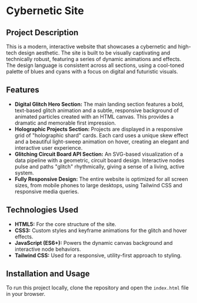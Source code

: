 # Cybernetic Site


## Project Description

This is a modern, interactive website that showcases a cybernetic and high-tech design aesthetic. The site is built to be visually captivating and technically robust, featuring a series of dynamic animations and effects. The design language is consistent across all sections, using a cool-toned palette of blues and cyans with a focus on digital and futuristic visuals.

## Features

-   **Digital Glitch Hero Section:** The main landing section features a bold, text-based glitch animation and a subtle, responsive background of animated particles created with an HTML canvas. This provides a dramatic and memorable first impression.
-   **Holographic Projects Section:** Projects are displayed in a responsive grid of "holographic shard" cards. Each card uses a unique skew effect and a beautiful light-sweep animation on hover, creating an elegant and interactive user experience.
-   **Glitching Circuit Board API Section:** An SVG-based visualization of a data pipeline with a geometric, circuit board design. Interactive nodes pulse and paths "glitch" rhythmically, giving a sense of a living, active system.
-   **Fully Responsive Design:** The entire website is optimized for all screen sizes, from mobile phones to large desktops, using Tailwind CSS and responsive media queries.

## Technologies Used

-   **HTML5:** For the core structure of the site.
-   **CSS3:** Custom styles and keyframe animations for the glitch and hover effects.
-   **JavaScript (ES6+):** Powers the dynamic canvas background and interactive node behaviors.
-   **Tailwind CSS:** Used for a responsive, utility-first approach to styling.

## Installation and Usage

To run this project locally, clone the repository and open the `index.html` file in your browser.
